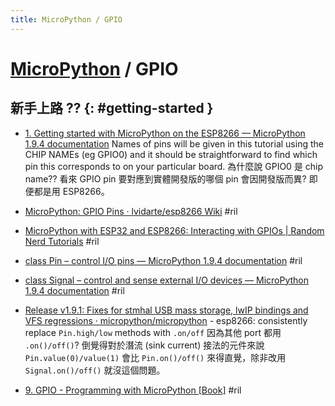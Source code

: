 ```yaml
---
title: MicroPython / GPIO
---
```

# [MicroPython](micropython.md) / GPIO

## 新手上路 ?? {: #getting-started }

  - [1\. Getting started with MicroPython on the ESP8266 — MicroPython 1\.9\.4 documentation](http://docs.micropython.org/en/latest/esp8266/tutorial/intro.html) Names of pins will be given in this tutorial using the CHIP NAMEs (eg GPIO0) and it should be straightforward to find which pin this corresponds to on your particular board. 為什麼說 GPIO0 是 chip name?? 看來 GPIO pin 要對應到實體開發版的哪個 pin 會因開發版而異? 即便都是用 ESP8266。
  - [MicroPython: GPIO Pins · lvidarte/esp8266 Wiki](https://github.com/lvidarte/esp8266/wiki/MicroPython:-GPIO-Pins) #ril

  - [MicroPython with ESP32 and ESP8266: Interacting with GPIOs \| Random Nerd Tutorials](https://randomnerdtutorials.com/micropython-gpios-esp32-esp8266/) #ril
  - [class Pin – control I/O pins — MicroPython 1\.9\.4 documentation](http://docs.micropython.org/en/latest/library/machine.Pin.html) #ril
  - [class Signal – control and sense external I/O devices — MicroPython 1\.9\.4 documentation](http://docs.micropython.org/en/latest/library/machine.Signal.html) #ril
  - [Release v1\.9\.1: Fixes for stmhal USB mass storage, lwIP bindings and VFS regressions · micropython/micropython](https://github.com/micropython/micropython/releases/tag/v1.9.1) - esp8266: consistently replace `Pin.high/low` methods with `.on/off` 因為其他 port 都用 `.on()/off()`? 倒覺得對於潛流 (sink current) 接法的元件來說 `Pin.value(0)/value(1)` 會比 `Pin.on()/off()` 來得直覺，除非改用 `Signal.on()/off()` 就沒這個問題。
  - [9\. GPIO \- Programming with MicroPython \[Book\]](https://www.oreilly.com/library/view/programming-with-micropython/9781491972724/ch09.html) #ril


